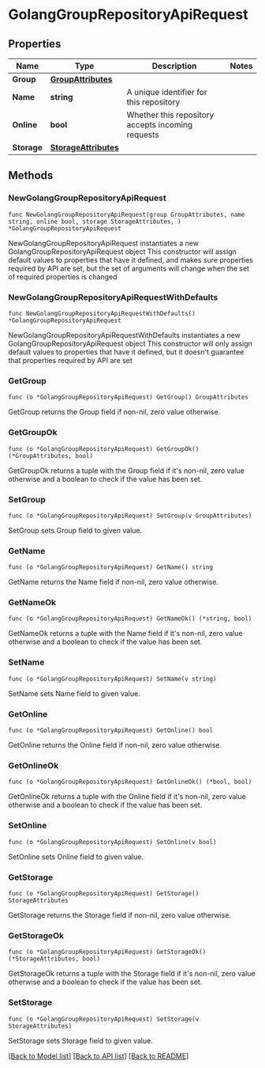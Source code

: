 # GolangGroupRepositoryApiRequest

## Properties

Name | Type | Description | Notes
------------ | ------------- | ------------- | -------------
**Group** | [**GroupAttributes**](GroupAttributes.md) |  | 
**Name** | **string** | A unique identifier for this repository | 
**Online** | **bool** | Whether this repository accepts incoming requests | 
**Storage** | [**StorageAttributes**](StorageAttributes.md) |  | 

## Methods

### NewGolangGroupRepositoryApiRequest

`func NewGolangGroupRepositoryApiRequest(group GroupAttributes, name string, online bool, storage StorageAttributes, ) *GolangGroupRepositoryApiRequest`

NewGolangGroupRepositoryApiRequest instantiates a new GolangGroupRepositoryApiRequest object
This constructor will assign default values to properties that have it defined,
and makes sure properties required by API are set, but the set of arguments
will change when the set of required properties is changed

### NewGolangGroupRepositoryApiRequestWithDefaults

`func NewGolangGroupRepositoryApiRequestWithDefaults() *GolangGroupRepositoryApiRequest`

NewGolangGroupRepositoryApiRequestWithDefaults instantiates a new GolangGroupRepositoryApiRequest object
This constructor will only assign default values to properties that have it defined,
but it doesn't guarantee that properties required by API are set

### GetGroup

`func (o *GolangGroupRepositoryApiRequest) GetGroup() GroupAttributes`

GetGroup returns the Group field if non-nil, zero value otherwise.

### GetGroupOk

`func (o *GolangGroupRepositoryApiRequest) GetGroupOk() (*GroupAttributes, bool)`

GetGroupOk returns a tuple with the Group field if it's non-nil, zero value otherwise
and a boolean to check if the value has been set.

### SetGroup

`func (o *GolangGroupRepositoryApiRequest) SetGroup(v GroupAttributes)`

SetGroup sets Group field to given value.


### GetName

`func (o *GolangGroupRepositoryApiRequest) GetName() string`

GetName returns the Name field if non-nil, zero value otherwise.

### GetNameOk

`func (o *GolangGroupRepositoryApiRequest) GetNameOk() (*string, bool)`

GetNameOk returns a tuple with the Name field if it's non-nil, zero value otherwise
and a boolean to check if the value has been set.

### SetName

`func (o *GolangGroupRepositoryApiRequest) SetName(v string)`

SetName sets Name field to given value.


### GetOnline

`func (o *GolangGroupRepositoryApiRequest) GetOnline() bool`

GetOnline returns the Online field if non-nil, zero value otherwise.

### GetOnlineOk

`func (o *GolangGroupRepositoryApiRequest) GetOnlineOk() (*bool, bool)`

GetOnlineOk returns a tuple with the Online field if it's non-nil, zero value otherwise
and a boolean to check if the value has been set.

### SetOnline

`func (o *GolangGroupRepositoryApiRequest) SetOnline(v bool)`

SetOnline sets Online field to given value.


### GetStorage

`func (o *GolangGroupRepositoryApiRequest) GetStorage() StorageAttributes`

GetStorage returns the Storage field if non-nil, zero value otherwise.

### GetStorageOk

`func (o *GolangGroupRepositoryApiRequest) GetStorageOk() (*StorageAttributes, bool)`

GetStorageOk returns a tuple with the Storage field if it's non-nil, zero value otherwise
and a boolean to check if the value has been set.

### SetStorage

`func (o *GolangGroupRepositoryApiRequest) SetStorage(v StorageAttributes)`

SetStorage sets Storage field to given value.



[[Back to Model list]](../README.md#documentation-for-models) [[Back to API list]](../README.md#documentation-for-api-endpoints) [[Back to README]](../README.md)



